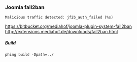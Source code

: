 ### Joomla fail2ban

```
Malicious traffic detected: jf2b_auth_failed (%s)
```

https://bitbucket.org/mediahof/joomla-plugin-system-fail2ban
http://extensions.mediahof.de/downloads/fail2ban.html

##### Build

`phing build -Dpath=../`
